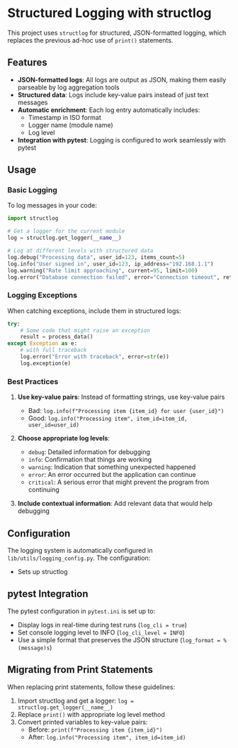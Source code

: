 # Structured Logging with structlog

This project uses `structlog` for structured, JSON-formatted logging, which replaces the previous ad-hoc use of `print()` statements.

## Features

- **JSON-formatted logs**: All logs are output as JSON, making them easily parseable by log aggregation tools
- **Structured data**: Logs include key-value pairs instead of just text messages
- **Automatic enrichment**: Each log entry automatically includes:
  - Timestamp in ISO format
  - Logger name (module name)
  - Log level
- **Integration with pytest**: Logging is configured to work seamlessly with pytest

## Usage

### Basic Logging

To log messages in your code:

```python
import structlog

# Get a logger for the current module
log = structlog.get_logger(__name__)

# Log at different levels with structured data
log.debug("Processing data", user_id=123, items_count=5)
log.info("User signed in", user_id=123, ip_address="192.168.1.1")
log.warning("Rate limit approaching", current=95, limit=100)
log.error("Database connection failed", error="Connection timeout", retries=3)
```

### Logging Exceptions

When catching exceptions, include them in structured logs:

```python
try:
    # Some code that might raise an exception
    result = process_data()
except Exception as e:
    # with full traceback
    log.error("Error with traceback", error=str(e))
    log.exception(e)
```

### Best Practices

1. **Use key-value pairs**: Instead of formatting strings, use key-value pairs
   - Bad: `log.info(f"Processing item {item_id} for user {user_id}")`
   - Good: `log.info("Processing item", item_id=item_id, user_id=user_id)`

2. **Choose appropriate log levels**:
   - `debug`: Detailed information for debugging
   - `info`: Confirmation that things are working
   - `warning`: Indication that something unexpected happened
   - `error`: An error occurred but the application can continue
   - `critical`: A serious error that might prevent the program from continuing

3. **Include contextual information**: Add relevant data that would help debugging

## Configuration

The logging system is automatically configured in `lib/utils/logging_config.py`. The configuration:

- Sets up structlog

## pytest Integration

The pytest configuration in `pytest.ini` is set up to:

- Display logs in real-time during test runs (`log_cli = true`)
- Set console logging level to INFO (`log_cli_level = INFO`)
- Use a simple format that preserves the JSON structure (`log_format = %(message)s`)

## Migrating from Print Statements

When replacing print statements, follow these guidelines:

1. Import structlog and get a logger: `log = structlog.get_logger(__name__)`
2. Replace `print()` with appropriate log level method
3. Convert printed variables to key-value pairs:
   - Before: `print(f"Processing item {item_id}")`
   - After: `log.info("Processing item", item_id=item_id)` 